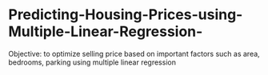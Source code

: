 # Predicting-Housing-Prices-using-Multiple-Linear-Regression-
Objective: to optimize selling price based on important factors such as area, bedrooms, parking using multiple linear regression
